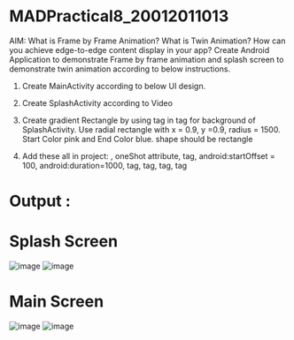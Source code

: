 # MADPractical8_20012011013

AIM: What is Frame by Frame Animation? What is Twin Animation? How can you achieve edge-to-edge content display in your app?  Create Android Application to demonstrate Frame by frame animation and splash screen to demonstrate twin animation according to below instructions.

1. Create MainActivity according to below UI design.

2. Create SplashActivity according to Video

3. Create gradient Rectangle by using <gradient> tag in <shape> tag for background of SplashActivity. Use radial rectangle with x = 0.9, y =0.9, radius = 1500. Start Color pink and End Color blue. shape should be rectangle

4. Add these all in project: <animation-list>, oneShot attribute, <set> tag, android:startOffset = 100, android:duration=1000, <scale> tag, <translate> tag, <rotate> tag, <alpha> tag

# Output : 

# Splash Screen

![image](https://user-images.githubusercontent.com/98973295/195847994-d8d5d831-3700-4d50-a0f1-c9716605d98a.png)
![image](https://user-images.githubusercontent.com/98973295/195848008-a65d7ab4-7b35-4c9c-b9d6-6ac835ddde7f.png)

# Main Screen
![image](https://user-images.githubusercontent.com/98973295/195848038-56cf2b35-5577-4dcd-99da-cfb89ed708b1.png)
![image](https://user-images.githubusercontent.com/98973295/195848048-8918de8f-2659-4268-b477-4a2c3bfddcb1.png)
